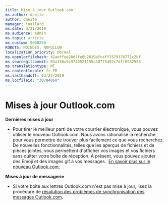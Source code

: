 ```yaml
---
title: Mise à jour Outlook.com
ms.author: daeite
author: daeite
manager: joallard
ms.date: 3/21/2019
ms.audience: Admin
ms.topic: article
ms.custom: 9000250
ROBOTS: NOINDEX, NOFOLLOW
localization_priority: Normal
ms.openlocfilehash: 41aeffee28d7fe8b2619afcaff1579376771c2bf
ms.sourcegitcommit: 03a156a9c9740521155a30775492c7dff0982588
ms.translationtype: MT
ms.contentlocale: fr-FR
ms.lasthandoff: 03/22/2019
ms.locfileid: "30784060"
---
```

# <a name="outlookcom-updates"></a>Mises à jour Outlook.com

**Dernières mises à jour**

- Pour tirer le meilleur parti de votre courrier électronique, vous pouvez utiliser le nouveau Outlook.com. Nous avons rationalisé la recherche pour vous permettre de trouver plus facilement ce que vous recherchez. De nouvelles fonctionnalités, telles que les aperçus de fichiers et de pièces jointes, vous permettent d'afficher vos images et vos fichiers sans quitter votre boîte de réception. À présent, vous pouvez ajouter des Emoji et des images gif à vos messages.  [En savoir plus sur le nouveau Outlook.com.](https://support.office.com/article/40676ad0-c831-45ac-a023-5be633be798d)

**Mises à jour de messagerie**

- Si votre boîte aux lettres Outlook.com n'est pas mise à jour, lisez la procédure de [résolution des problèmes de synchronisation des messages Outlook.com](https://support.office.com/article/d39e3341-8d79-4bf1-b3c7-ded602233642).